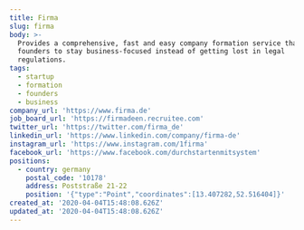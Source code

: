 ```yaml
---
title: Firma
slug: firma
body: >-
  Provides a comprehensive, fast and easy company formation service that enables
  founders to stay business-focused instead of getting lost in legal
  regulations.
tags:
  - startup
  - formation
  - founders
  - business
company_url: 'https://www.firma.de'
job_board_url: 'https://firmadeen.recruitee.com'
twitter_url: 'https://twitter.com/firma_de'
linkedin_url: 'https://www.linkedin.com/company/firma-de'
instagram_url: 'https://www.instagram.com/1firma'
facebook_url: 'https://www.facebook.com/durchstartenmitsystem'
positions:
  - country: germany
    postal_code: '10178'
    address: Poststraße 21-22
    position: '{"type":"Point","coordinates":[13.407282,52.516404]}'
created_at: '2020-04-04T15:48:08.626Z'
updated_at: '2020-04-04T15:48:08.626Z'
---
```


